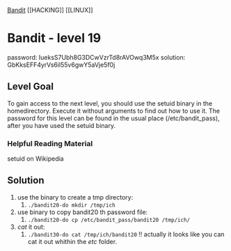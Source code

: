 
[Bandit](Bandit.md)     [[HACKING]]     [[LINUX]]

# Bandit - level 19

password: IueksS7Ubh8G3DCwVzrTd8rAVOwq3M5x
solution: GbKksEFF4yrVs6il55v6gwY5aVje5f0j 

## Level Goal  

To gain access to the next level, you should use the setuid binary in the
homedirectory. Execute it without arguments to find out how to use it. The
password for this level can be found in the usual place (/etc/bandit_pass),
after you have used the setuid binary.

### Helpful Reading Material
setuid on Wikipedia

## Solution
1. use the binary to create a tmp directory:
    1. `./bandit20-do mkdir /tmp/ich`
2. use binary to copy bandit20 th password file:
    1. `./bandit20-do cp /etc/bandit_pass/bandit20 /tmp/ich/`
3. *cat* it out:
    1. `./bandit30-do cat /tmp/ich/bandit20`
!! actually it looks like you can cat it out whithin the *etc* folder.



